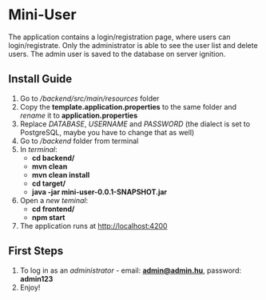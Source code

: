 # Mini-User

The application contains a login/registration page, where users can login/registrate. Only the administrator is able to see the user list and delete users. The admin user is saved to the database on server ignition.

## Install Guide

1. Go to */backend/src/main/resources* folder
2. Copy the **template.application.properties** to the same folder and *rename* it to **application.properties**
3. Replace *DATABASE*, *USERNAME* and *PASSWORD* (the dialect is set to PostgreSQL, maybe you have to change that as well)
4. Go to */backend* folder from terminal
4. In *terminal*:
	* **cd backend/**
	* **mvn clean**
	* **mvn clean install**
	* **cd target/**
	* **java -jar mini-user-0.0.1-SNAPSHOT.jar**
5. Open a *new teminal*:
	* **cd frontend/**
	* **npm start**
6. The application runs at [http://localhost:4200](http://localhost:4200)

## First Steps

1. To log in as an *administrator* - email: **admin@admin.hu**, password: **admin123**
2. Enjoy!
